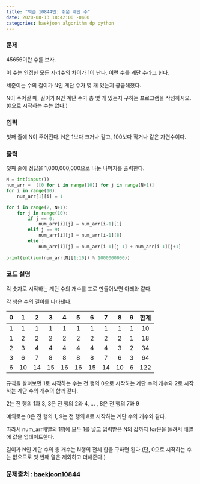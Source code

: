 ```yaml
---
title: "백준 10844번: 쉬운 계단 수"
date: 2020-08-13 18:42:00 -0400
categories: baekjoon algorithm dp python
---
```


### 문제
45656이란 수를 보자.

이 수는 인접한 모든 자리수의 차이가 1이 난다. 이런 수를 계단 수라고 한다.

세준이는 수의 길이가 N인 계단 수가 몇 개 있는지 궁금해졌다.

N이 주어질 때, 길이가 N인 계단 수가 총 몇 개 있는지 구하는 프로그램을 작성하시오. (0으로 시작하는 수는 없다.)

### 입력
첫째 줄에 N이 주어진다. N은 1보다 크거나 같고, 100보다 작거나 같은 자연수이다.

### 출력
첫째 줄에 정답을 1,000,000,000으로 나눈 나머지를 출력한다.

```python
N = int(input())
num_arr =  [[0 for i in range(10)] for j in range(N+1)]
for i in range(10):
    num_arr[1][i] = 1

for i in range(2, N+1):
    for j in range(10):
        if j == 0:
            num_arr[i][j] = num_arr[i-1][1]
        elif j == 9:
            num_arr[i][j] = num_arr[i-1][8]
        else :
            num_arr[i][j] = num_arr[i-1][j-1] + num_arr[i-1][j+1]
            
print(int(sum(num_arr[N][1:10]) % 1000000000))
```

### 코드 설명
각 숫자로 시작하는 계단 수의 개수를 표로 만들어보면 아래와 같다.

각 행은 수의 길이를 나타낸다.

| 0 | 1 | 2 | 3 | 4 | 5 | 6 | 7 | 8 | 9 | 합계 |
|:---:|:---:|:---:|:---:|:---:|:---:|:---:|:---:|:---:|:---:|:---:|
| 1 | 1 | 1 | 1 | 1 | 1 | 1 | 1 | 1 | 1 | 10 |
| 1 | 2 | 2 | 2 | 2 | 2 | 2 | 2 | 2 | 1 | 18 |
| 2 | 3 | 4 | 4 | 4 | 4 | 4 | 4 | 3 | 2 | 34 |
| 3 | 6 | 7 | 8 | 8 | 8 | 8 | 7 | 6 | 3 | 64 |
| 6 | 10 | 14 | 15 | 16 | 16 | 15 | 14 | 10 | 6 | 122 |

규칙을 살펴보면 1로 시작하는 수는 전 행의 0으로 시작하는 계단 수의 개수와 2로 시작하는 계단 수의 개수의 합과 같다.

2는 전 행의 1과 3, 3은 전 행의 2와 4, ... , 8은 전 행의 7과 9

예외로는 0은 전 행의 1, 9는 전 행의 8로 시작하는 계단 수의 개수와 같다.

따라서 num_arr배열의 1행에 모두 1를 넣고 입력받은 N의 값까지 for문을 돌려서 배열에 값을 업데이트한다.

길이가 N인 계단 수의 총 개수는 N행의 전체 합을 구하면 된다.(단, 0으로 시작하는 수는 없으므로 첫 번째 열은 제외하고 더해준다.)


### 문제출처 : [baekjoon10844]

[baekjoon10844]: https://www.acmicpc.net/problem/10844

